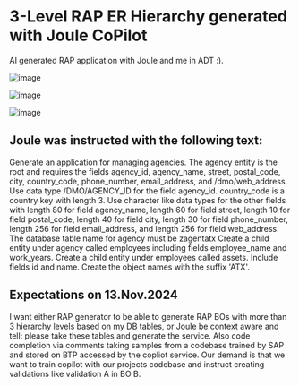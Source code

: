 # 3-Level RAP ER Hierarchy generated with Joule CoPilot
AI generated RAP application with Joule and me in ADT :).

![image](https://github.com/user-attachments/assets/d56183e5-01ca-4918-a6b2-17fc6d9141e3)

![image](https://github.com/user-attachments/assets/f5ed0285-727d-4cf6-acbd-7b3900ead066)

![image](https://github.com/user-attachments/assets/6e22982a-acc5-4d53-b5c8-e627fc10bdcc)

## Joule was instructed with the following text:
Generate an application for managing agencies. 
The agency entity is the root and requires the fields agency_id, agency_name, street, postal_code, city, 
country_code, phone_number, email_address, and /dmo/web_address.
Use data type /DMO/AGENCY_ID for the field agency_id. 
country_code is a country key with length 3.
Use character like data types for the other fields with length 80 for field agency_name, 
length 60 for field street, length 10 for field postal_code, length 40 for field city, 
length 30 for field phone_number, length 256 for field email_address, and length 256 for field web_address.
The database table name for agency must be zagentatx
Create a child entity under agency called employees including fields employee_name and work_years.
Create a child entity under employees called assets. Include fields id and name.
Create the object names with the suffix 'ATX'.

## Expectations on 13.Nov.2024

I want either RAP generator to be able to generate RAP BOs with more than 3 hierarchy levels based on my DB tables, or Joule be context aware and tell: please take these tables and generate the service.
Also code completion via comments taking samples from a codebase trained by SAP and stored on BTP accessed by the copliot service. Our demand is that we want to train copilot with our projects codebase and instruct creating validations like validation A in BO B.

